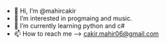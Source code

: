 - 👋 Hi, I’m @mahircakir
- 👀 I’m interested in progmaing and music.
- 🌱 I’m currently learning python and c#
- 📫 How to reach me --> cakir.mahir06@gmail.com

<!---
mahircakir/mahircakir is a ✨ special ✨ repository because its `README.md` (this file) appears on your GitHub profile.
You can click the Preview link to take a look at your changes.
--->
